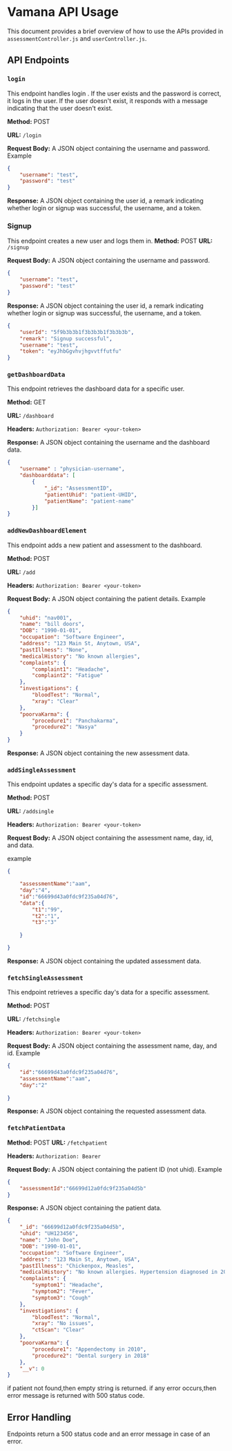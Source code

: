 # Vamana API Usage

This document provides a brief overview of how to use the APIs provided in `assessmentController.js` and `userController.js`.

## API Endpoints

### `login`

This endpoint handles login . If the user exists and the password is correct, it logs in the user. If the user doesn't exist, it responds with a message indicating that the user doesn't exist. 

**Method:** POST

**URL:** `/login`

**Request Body:** A JSON object containing the username and password.
Example
```json
{
    "username": "test",
    "password": "test"
}
```

**Response:** A JSON object containing the user id, a remark indicating whether login or signup was successful, the username, and a token.

### Signup

This endpoint creates a new user and logs them in.
**Method:** POST
**URL:** `/signup`

**Request Body:** A JSON object containing the username and password.

```json
{
    "username": "test",
    "password": "test"
}
```

**Response:** A JSON object containing the user id, a remark indicating whether login or signup was successful, the username, and a token.

```json
{
    "userId": "5f9b3b3b1f3b3b3b1f3b3b3b",
    "remark": "Signup successful",
    "username": "test",
    "token": "eyJhbGgvhvjhgvvtffutfu"
}

```

### `getDashboardData`

This endpoint retrieves the dashboard data for a specific user.

**Method:** GET

**URL:** `/dashboard`

**Headers:** `Authorization: Bearer <your-token>`

**Response:** A JSON object containing the username and the dashboard data.
```json
{
    "username" : "physician-username",
    "dashboarddata": [
        {
            "_id": "AssessmentID",
            "patientUhid": "patient-UHID",
            "patientName": "patient-name"
        }]
}
```

### `addNewDashboardElement`

This endpoint adds a new patient and assessment to the dashboard.

**Method:** POST

**URL:** `/add`

**Headers:** `Authorization: Bearer <your-token>`

**Request Body:** A JSON object containing the patient details.
Example
```json
{
    "uhid": "nav001",
    "name": "bill doors",
    "DOB": "1990-01-01",
    "occupation": "Software Engineer",
    "address": "123 Main St, Anytown, USA",
    "pastIllness": "None",
    "medicalHistory": "No known allergies",
    "complaints": {
        "complaint1": "Headache",
        "complaint2": "Fatigue"
    },
    "investigations": {
        "bloodTest": "Normal",
        "xray": "Clear"
    },
    "poorvaKarma": {
        "procedure1": "Panchakarma",
        "procedure2": "Nasya"
    }
}
```

**Response:** A JSON object containing the new assessment data.

### `addSingleAssessment`

This endpoint updates a specific day's data for a specific assessment.

**Method:** POST

**URL:** `/addsingle`

**Headers:** `Authorization: Bearer <your-token>`

**Request Body:** A JSON object containing the assessment name, day, id, and data.


example
```json
{

    "assessmentName":"aam",
    "day":"4",
    "id":"66699d43a0fdc9f235a04d76",
    "data":{
        "t1":"99",
        "t2":"1",
        "t3":"3"
        
    }

}
```

**Response:** A JSON object containing the updated assessment data.

### `fetchSingleAssessment`

This endpoint retrieves a specific day's data for a specific assessment.

**Method:** POST

**URL:** `/fetchsingle`

**Headers:** `Authorization: Bearer <your-token>`

**Request Body:** A JSON object containing the assessment name, day, and id.
Example

```json
{   
    "id":"66699d43a0fdc9f235a04d76",
    "assessmentName":"aam",
    "day":"2"
    
}
```


**Response:** A JSON object containing the requested assessment data.

### `fetchPatientData`

**Method:** POST
**URL:** `/fetchpatient`

**Headers:** `Authorization: Bearer`

**Request Body:** A JSON object containing the patient ID (not uhid).
Example
```json
{
    "assessmentId":"66699d12a0fdc9f235a04d5b"
}

```

**Response:** A JSON object containing the patient data.
```json
{
    "_id": "66699d12a0fdc9f235a04d5b",
    "uhid": "UH123456",
    "name": "John Doe",
    "DOB": "1990-01-01",
    "occupation": "Software Engineer",
    "address": "123 Main St, Anytown, USA",
    "pastIllness": "Chickenpox, Measles",
    "medicalHistory": "No known allergies. Hypertension diagnosed in 2015.",
    "complaints": {
        "symptom1": "Headache",
        "symptom2": "Fever",
        "symptom3": "Cough"
    },
    "investigations": {
        "bloodTest": "Normal",
        "xray": "No issues",
        "ctScan": "Clear"
    },
    "poorvaKarma": {
        "procedure1": "Appendectomy in 2010",
        "procedure2": "Dental surgery in 2018"
    },
    "__v": 0
}
```

if patient not found,then empty string is returned.
if any error occurs,then error message is returned with 500 status code.


## Error Handling

Endpoints return a 500 status code and an error message in case of an error.
